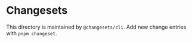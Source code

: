 # Changesets

This directory is maintained by `@changesets/cli`.
Add new change entries with `pnpm changeset`.
